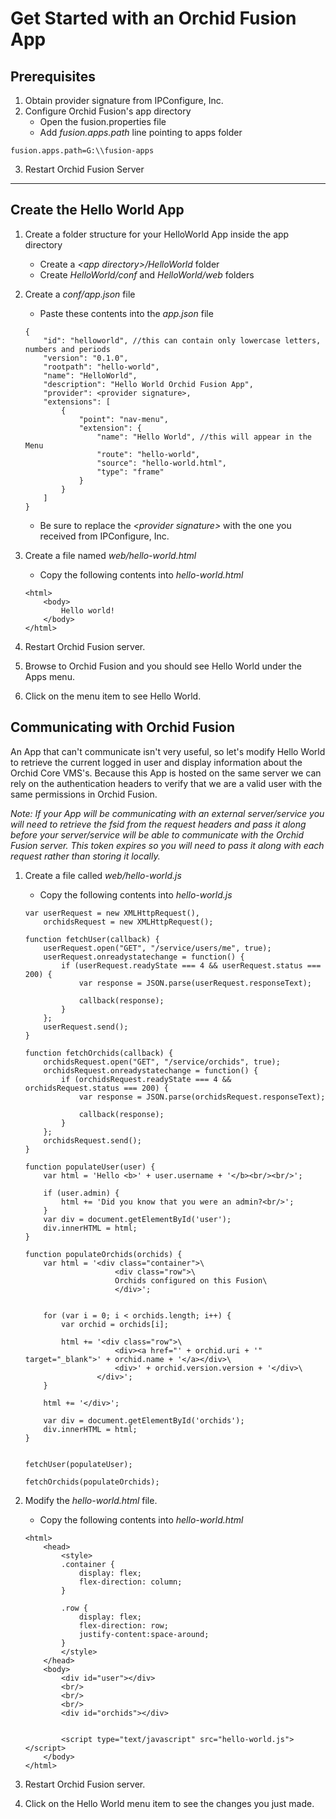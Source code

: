 # Get Started with an Orchid Fusion App

## Prerequisites
1. Obtain provider signature from IPConfigure, Inc.
2. Configure Orchid Fusion's app directory
    * Open the fusion.properties file
    * Add *fusion.apps.path* line pointing to apps folder
        
```
fusion.apps.path=G:\\fusion-apps
```
3. Restart Orchid Fusion Server

---

## Create the Hello World App
1.  Create a folder structure for your HelloWorld App inside the app directory
    * Create a *\<app directory>/HelloWorld* folder
    * Create *HelloWorld/conf* and *HelloWorld/web* folders
2.  Create a *conf/app.json* file
    * Paste these contents into the *app.json* file
    ```
    {
        "id": "helloworld", //this can contain only lowercase letters, numbers and periods
        "version": "0.1.0",
        "rootpath": "hello-world",
        "name": "HelloWorld",
        "description": "Hello World Orchid Fusion App",
        "provider": <provider signature>,
        "extensions": [
            {
                "point": "nav-menu",
                "extension": {
                    "name": "Hello World", //this will appear in the Menu
                    "route": "hello-world",
                    "source": "hello-world.html",
                    "type": "frame"
                }
            }
        ]
    }
    ```
    * Be sure to replace the *\<provider signature>* with the one you received from IPConfigure, Inc.

3.  Create a file named *web/hello-world.html* 
    * Copy the following contents into *hello-world.html*
    ```
    <html>
        <body>
            Hello world!
        </body>
    </html>
    ```
4.  Restart Orchid Fusion server.

5.  Browse to Orchid Fusion and you should see Hello World under the Apps menu.

6.  Click on the menu item to see Hello World.


## Communicating with Orchid Fusion

An App that can't communicate isn't very useful, so let's modify Hello World to retrieve the current logged in user and display information about the Orchid Core VMS's. Because this App is hosted on the same server we can rely on the authentication headers to verify that we are a valid user with the same permissions in Orchid Fusion. 

*Note: If your App will be communicating with an external server/service you will need to retrieve the fsid from the request headers and pass it along before your server/service will be able to communicate with the Orchid Fusion server. This token expires so you will need to pass it along with each request rather than storing it locally.*

1.  Create a file called *web/hello-world.js*

    * Copy the following contents into *hello-world.js*
    ```
    var userRequest = new XMLHttpRequest(),
        orchidsRequest = new XMLHttpRequest();

    function fetchUser(callback) {
        userRequest.open("GET", "/service/users/me", true);
        userRequest.onreadystatechange = function() {
            if (userRequest.readyState === 4 && userRequest.status === 200) {
                var response = JSON.parse(userRequest.responseText);

                callback(response);
            }
        };
        userRequest.send();
    }

    function fetchOrchids(callback) {
        orchidsRequest.open("GET", "/service/orchids", true);
        orchidsRequest.onreadystatechange = function() {
            if (orchidsRequest.readyState === 4 && orchidsRequest.status === 200) {
                var response = JSON.parse(orchidsRequest.responseText);

                callback(response);
            }
        };
        orchidsRequest.send();
    }

    function populateUser(user) {
        var html = 'Hello <b>' + user.username + '</b><br/><br/>';

        if (user.admin) {
            html += 'Did you know that you were an admin?<br/>';
        }
        var div = document.getElementById('user');
        div.innerHTML = html;
    }

    function populateOrchids(orchids) {
        var html = '<div class="container">\
                        <div class="row">\
                        Orchids configured on this Fusion\
                        </div>';
        
        
        for (var i = 0; i < orchids.length; i++) {
            var orchid = orchids[i];

            html += '<div class="row">\
                        <div><a href="' + orchid.uri + '" target="_blank">' + orchid.name + '</a></div>\
                        <div>' + orchid.version.version + '</div>\
                    </div>';
        }

        html += '</div>';

        var div = document.getElementById('orchids');
        div.innerHTML = html;
    }


    fetchUser(populateUser);

    fetchOrchids(populateOrchids);
    ```
2. Modify the *hello-world.html* file.

    * Copy the following contents into *hello-world.html*
    ```
    <html>
        <head>
            <style>
            .container {
                display: flex;
                flex-direction: column;
            }

            .row {
                display: flex;
                flex-direction: row;
                justify-content:space-around;
            }
            </style>
        </head>
        <body>
            <div id="user"></div>
            <br/>
            <br/>
            <br/>
            <div id="orchids"></div>


            <script type="text/javascript" src="hello-world.js"></script>
        </body>
    </html>
    ```
3.  Restart Orchid Fusion server.

4.  Click on the Hello World menu item to see the changes you just made.

